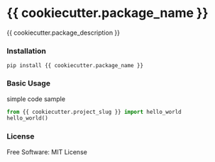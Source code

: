 # {{ cookiecutter.package_name }}
{{ cookiecutter.package_description }}


### Installation

```
pip install {{ cookiecutter.package_name }}
```

### Basic Usage
simple code sample

```python
from {{ cookiecutter.project_slug }} import hello_world
hello_world()
```

### License

Free Software: MIT License